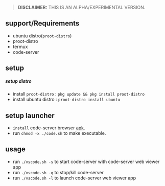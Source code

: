 >**DISCLAIMER:** THIS IS AN ALPHA/EXPERIMENTAL VERSION.
## support/Requirements
- ubuntu distro(`proot-distro`)
- proot-distro
- termux
- code-server

## setup

##### setup distro
- install `proot-distro` : `pkg update && pkg install proot-distro`
- install ubuntu distro : `proot-distro install ubuntu`

## setup launcher
- `install` code-server browser [apk](app/code-server_1.apk).
- run `chmod -x ./code.sh` to make executable.

## usage
- run `./vscode.sh -s` to start code-server with code-server web viewer app
- run `./vscode.sh -q` to stop/kill code-server
- run `./vscode.sh -l` to launch code-server web viewer app